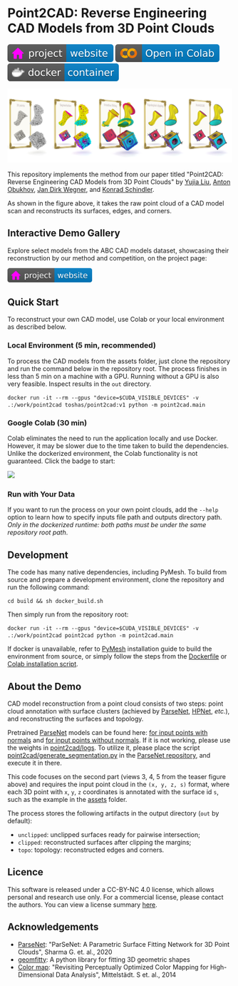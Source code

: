 # Point2CAD: Reverse Engineering CAD Models from 3D Point Clouds

[![Website](doc/badges/badge-website.svg)](https://www.obukhov.ai/point2cad)
[![Open In Colab](doc/badges/badge-colab.svg)](https://colab.research.google.com/drive/1o5nNmu1CIn7I5wFFmF8-u7O66Bxqt_xC?usp=sharing)
[![Docker](doc/badges/badge-docker.svg)](https://hub.docker.com/r/toshas/point2cad)

<p align="center">
    <img src="doc/teaser.jpg">
</p>

This repository implements the method from our paper titled "Point2CAD: Reverse Engineering CAD Models from 3D Point Clouds" by
[Yujia Liu](https://scholar.google.com/citations?user=IwBPrmkAAAAJ&hl=en), 
[Anton Obukhov](https://www.obukhov.ai/), 
[Jan Dirk Wegner](https://www.ics.uzh.ch/en/research/research-groups/Jan-Dirk-Wegner.html), and
[Konrad Schindler](https://igp.ethz.ch/personen/person-detail.html?persid=143986).

As shown in the figure above, it takes the raw point cloud of a CAD model scan and reconstructs its surfaces, edges, and corners.

## Interactive Demo Gallery

Explore select models from the ABC CAD models dataset, showcasing their reconstruction by our method and competition, on the project page: 

[<img src="doc/badges/badge-website.svg" height="32"/>](https://www.obukhov.ai/point2cad)

## Quick Start

To reconstruct your own CAD model, use Colab or your local environment as described below. 

### Local Environment (5 min, recommended)

To process the CAD models from the assets folder, just clone the repository and run the command below in the repository root. 
The process finishes in less than 5 min on a machine with a GPU. 
Running without a GPU is also very feasible.
Inspect results in the `out` directory.

```shell
docker run -it --rm --gpus "device=$CUDA_VISIBLE_DEVICES" -v .:/work/point2cad toshas/point2cad:v1 python -m point2cad.main
```

### Google Colab (30 min)

Colab eliminates the need to run the application locally and use Docker. 
However, it may be slower due to the time taken to build the dependencies.
Unlike the dockerized environment, the Colab functionality is not guaranteed. 
Click the badge to start:

[<img src="https://colab.research.google.com/assets/colab-badge.svg" height="32"/>](https://colab.research.google.com/drive/1o5nNmu1CIn7I5wFFmF8-u7O66Bxqt_xC?usp=sharing)


### Run with Your Data

If you want to run the process on your own point clouds, add the `--help` option to learn how to specify inputs file path and outputs directory path.
*Only in the dockerized runtime: both paths must be under the same repository root path*. 

## Development

The code has many native dependencies, including PyMesh. To build from source and prepare a development environment, clone the repository and run the following command:

```shell
cd build && sh docker_build.sh
```

Then simply run from the repository root:

```shell
docker run -it --rm --gpus "device=$CUDA_VISIBLE_DEVICES" -v .:/work/point2cad point2cad python -m point2cad.main 
```

If docker is unavailable, refer to [PyMesh](https://github.com/PyMesh/PyMesh) installation guide to build the environment from source, or simply follow the steps from the [Dockerfile](build/Dockerfile) or [Colab installation script](build/colab_build.sh).

## About the Demo

CAD model reconstruction from a point cloud consists of two steps: point cloud annotation with surface clusters (achieved by [ParseNet](https://github.com/Hippogriff/parsenet-codebase), [HPNet](https://github.com/SimingYan/HPNet), *etc.*), and reconstructing the surfaces and topology. 

Pretrained [ParseNet](https://github.com/Hippogriff/parsenet-codebase) models can be found here: [for input points with normals](http://neghvar.cs.umass.edu/public_data/parsenet/pretrained_models/parsenet.pth) and [for input points without normals](https://drive.google.com/file/d/1BGLMR29yDvt1lstxlsPiWlkdJTmVb4Bf/view?usp=share_link). If it is not working, please use the weights in [point2cad/logs](point2cad/logs). To utilize it, please place the script [point2cad/generate_segmentation.py](point2cad/generate_segmentation.py) in the [ParseNet repository](https://github.com/Hippogriff/parsenet-codebase), and execute it in there.

This code focuses on the second part (views 3, 4, 5 from the teaser figure above) and requires the input point cloud in the `(x, y, z, s)` format, where each 3D point with `x`, `y`, `z` coordinates is annotated with the surface id `s`, such as the example in the [assets](assets) folder. 

The process stores the following artifacts in the output directory (`out` by default):

- `unclipped`: unclipped surfaces ready for pairwise intersection;
- `clipped`: reconstructed surfaces after clipping the margins;
- `topo`: topology: reconstructed edges and corners. 

## Licence
This software is released under a CC-BY-NC 4.0 license, which allows personal and research use only. 
For a commercial license, please contact the authors. You can view a license summary [here](LICENSE).

## Acknowledgements

- [ParseNet](https://github.com/Hippogriff/parsenet-codebase): "ParSeNet: A Parametric Surface Fitting Network for 3D Point Clouds", Sharma G. et. al., 2020
- [geomfitty](https://github.com/mark-boer/geomfitty): A python library for fitting 3D geometric shapes
- [Color map](dependencies/perceptual_colormap/colormap2d.png): "Revisiting Perceptually Optimized Color Mapping for High-Dimensional Data Analysis", Mittelstädt. S et. al., 2014
